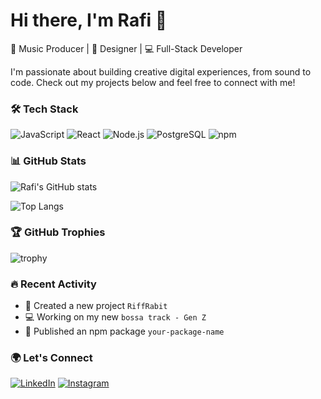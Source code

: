 <!--
**Rafibarides/Rafibarides** is a ✨ _special_ ✨ repository because its `README.md` (this file) appears on your GitHub profile.

Here are some ideas to get you started:

- 🔭 I’m currently working on ...
- 🌱 I’m currently learning ...
- 👯 I’m looking to collaborate on ...
- 🤔 I’m looking for help with ...
- 💬 Ask me about ...
- 📫 How to reach me: ...
- 😄 Pronouns: ...
- ⚡ Fun fact: ...
-->

# Hi there, I'm Rafi 👋

🎵 Music Producer | 🎨 Designer | 💻 Full-Stack Developer

I'm passionate about building creative digital experiences, from sound to code. Check out my projects below and feel free to connect with me!

### 🛠 Tech Stack
![JavaScript](https://img.shields.io/badge/JavaScript-F7DF1E?style=for-the-badge&logo=javascript&logoColor=black)
![React](https://img.shields.io/badge/React-61DAFB?style=for-the-badge&logo=react&logoColor=black)
![Node.js](https://img.shields.io/badge/Node.js-339933?style=for-the-badge&logo=nodedotjs&logoColor=white)
![PostgreSQL](https://img.shields.io/badge/PostgreSQL-316192?style=for-the-badge&logo=postgresql&logoColor=white)
![npm](https://img.shields.io/badge/npm-CB3837?style=for-the-badge&logo=npm&logoColor=white)

### 📊 GitHub Stats
![Rafi's GitHub stats](https://github-readme-stats.vercel.app/api?username=your-github-username&show_icons=true&theme=radical)

![Top Langs](https://github-readme-stats.vercel.app/api/top-langs/?username=your-github-username&layout=compact&theme=radical)

### 🏆 GitHub Trophies
![trophy](https://github-profile-trophy.vercel.app/?username=your-github-username&theme=radical)

### 🔥 Recent Activity
- 🎉 Created a new project `RiffRabit`
- 💻 Working on my new `bossa track - Gen Z`
- 🚀 Published an npm package `your-package-name`

### 🌍 Let's Connect
[![LinkedIn](https://img.shields.io/badge/LinkedIn-0A66C2?style=for-the-badge&logo=linkedin&logoColor=white)](https://www.linkedin.com/rafibarides)
[![Instagram](https://img.shields.io/badge/Instagram-E4405F?style=for-the-badge&logo=instagram&logoColor=white)](https://www.instagram.com/rafibarides)


